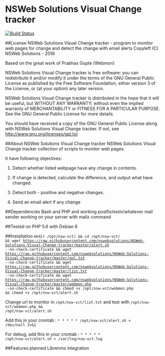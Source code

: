 NSWeb Solutions Visual Change tracker
=====================================

[![Build Status](https://travis-ci.org/pmgupte/webmon.png?branch=master)](https://travis-ci.org/pmgupte/webmon)

##License
NSWeb Solutions Visual Change tracker - program to monitor web pages for change and detect the change with email alerts
Copyleft (C) NSWeb Solutions - 2016

Based on the great work of Prabhas Gupte (Webmon)

NSWeb Solutions Visual Change tracker is free software: you can redistribute it and/or modify
it under the terms of the GNU General Public License as published by
the Free Software Foundation, either version 3 of the License, or
(at your option) any later version.

NSWeb Solutions Visual Change tracker is distributed in the hope that it will be useful,
but WITHOUT ANY WARRANTY; without even the implied warranty of
MERCHANTABILITY or FITNESS FOR A PARTICULAR PURPOSE.  See the
GNU General Public License for more details.

You should have received a copy of the GNU General Public License
along with NSWeb Solutions Visual Change tracker.  If not, see <http://www.gnu.org/licenses/gpl.txt>

##About NSWeb Solutions Visual Change tracker
NSWeb Solutions Visual Change tracker collection of scripts to monitor web pages.

It have following objectives:

1) Detect whether listed webpage have any change in contents.

2) If change is detected, calculate the difference, and output what have changed. 

3) Detect both - positive and negative changes.

4) Send an email alert if any change

##Dependencies
Bash and PHP and working postfix/exim/whatever mail sender working on your server with mailx command

##Tested on
PHP 5.6 with Debian 8

##Installation
<code>mkdir /opt/nsw-vct/ && cd /opt/nsw-vct/ && wget https://raw.githubusercontent.com/nswebsolutions/NSWeb-Solutions-Visual-Change-tracker/master/alert.sh --no-check-certificate && wget https://raw.githubusercontent.com/nswebsolutions/NSWeb-Solutions-Visual-Change-tracker/master/gpl.txt --no-check-certificate && wget https://raw.githubusercontent.com/nswebsolutions/NSWeb-Solutions-Visual-Change-tracker/master/list.txt --no-check-certificate && wget https://raw.githubusercontent.com/nswebsolutions/NSWeb-Solutions-Visual-Change-tracker/master/webmon.php --no-check-certificate && chmod +x /opt/nsw-vct/webmon.php && chmod +x /opt/nsw-vct/alert.sh</code>

Change url to monitor in <code>/opt/nsw-vct/list.txt</code> and test with <code>/opt/nsw-vct/webmon.php && /opt/nsw-vct/alert.sh</code>

Add this in your crontab : <code>* * * * * /opt/nsw-vct/alert.sh > /dev/null 2>&1</code>

For debug, add this in your crontab : <code>* * * * * /opt/nsw-vct/alert.sh > /var/log/nsw-vct.log </code>


##Features planned
Librenms integration
